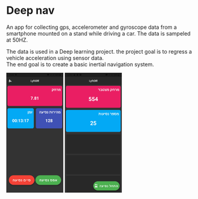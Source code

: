 # Deep nav

An app for collecting gps, accelerometer and gyroscope data from a smartphone mounted  on a stand while driving a car.
The data is sampeled at 50HZ.

The data is used in a Deep learning project. the project goal is to regress a vehicle acceleration
using sensor data.  
The end goal is to create a basic inertial navigation system.

<p float="left">
<img src="./main.jpg" width=30% height=30%>
<img src="./drive.jpg" width=30% height=30%>
</p>
